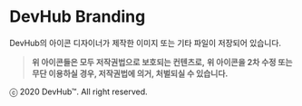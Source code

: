 # DevHub Branding

DevHub의 아이콘 디자이너가 제작한 이미지 또는 기타 파일이 저장되어 있습니다.

> **위 아이콘들은 모두 저작권법으로 보호되는 컨텐츠로,**
> **위 아이콘을 2차 수정 또는 무단 이용하실 경우, 저작권법에 의거, 처벌되실 수 있습니다.**

ⓒ 2020 DevHub™. All right reserved.

